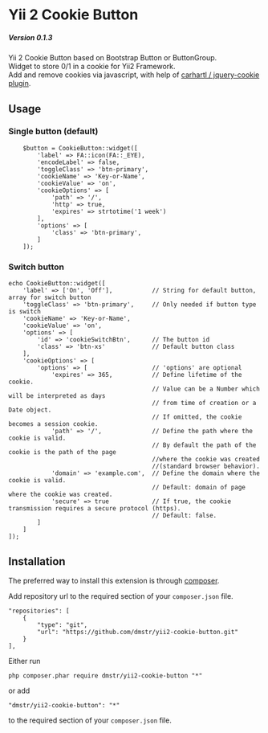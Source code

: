 Yii 2 Cookie Button
==================

##### Version 0.1.3

Yii 2 Cookie Button based on Bootstrap Button or ButtonGroup.   
Widget to store 0/1 in a cookie for Yii2 Framework.  
Add and remove cookies via javascript, with help of [carhartl / jquery-cookie plugin](https://github.com/carhartl/jquery-cookie).

Usage
-------------------

### Single button (default)

        $button = CookieButton::widget([
            'label' => FA::icon(FA::_EYE),
            'encodeLabel' => false,
            'toggleClass' => 'btn-primary',
            'cookieName' => 'Key-or-Name',
            'cookieValue' => 'on',
            'cookieOptions' => [
                'path' => '/',
                'http' => true,
                'expires' => strtotime('1 week')
            ],
            'options' => [
                'class' => 'btn-primary',
            ]
        ]);

### Switch button

    echo CookieButton::widget([
        'label' => ['On', 'Off'],           // String for default button, array for switch button
        'toggleClass' => 'btn-primary',     // Only needed if button type is switch
        'cookieName' => 'Key-or-Name',
        'cookieValue' => 'on',
        'options' => [
            'id' => 'cookieSwitchBtn',      // The button id
            'class' => 'btn-xs'             // Default button class
        ],
        'cookieOptions' => [
            'options' => [                  // 'options' are optional
                'expires' => 365,           // Define lifetime of the cookie.
                                            // Value can be a Number which will be interpreted as days
                                            // from time of creation or a Date object.
                                            // If omitted, the cookie becomes a session cookie.
                'path' => '/',              // Define the path where the cookie is valid.
                                            // By default the path of the cookie is the path of the page
                                            //where the cookie was created
                                            //(standard browser behavior).
                'domain' => 'example.com',  // Define the domain where the cookie is valid.
                                            // Default: domain of page where the cookie was created.
                'secure' => true            // If true, the cookie transmission requires a secure protocol (https).
                                            // Default: false.
            ]
        ]
    ]);


Installation
------------

The preferred way to install this extension is through [composer](http://getcomposer.org/download/).

Add repository url to the required section of your `composer.json` file.

    "repositories": [
        {
            "type": "git",
            "url": "https://github.com/dmstr/yii2-cookie-button.git"
        }
    ],

Either run

    php composer.phar require dmstr/yii2-cookie-button "*"

or add

    "dmstr/yii2-cookie-button": "*"


to the required section of your `composer.json` file.